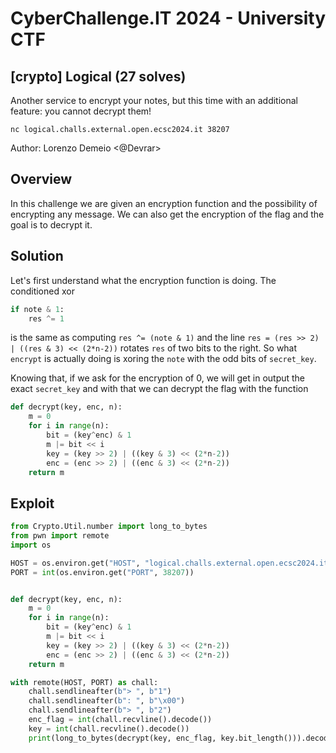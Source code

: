 # CyberChallenge.IT 2024 - University CTF

## [crypto] Logical (27 solves)

Another service to encrypt your notes, but this time with an additional feature: you cannot decrypt them!

`nc logical.challs.external.open.ecsc2024.it 38207`

Author: Lorenzo Demeio <@Devrar>

## Overview

In this challenge we are given an encryption function and the possibility of encrypting any message. We can also get the encryption of the flag and the goal is to decrypt it.

## Solution

Let's first understand what the encryption function is doing. The conditioned xor

```py
if note & 1:
    res ^= 1
```

is the same as computing `res ^= (note & 1)` and the line `res = (res >> 2) | ((res & 3) << (2*n-2))` rotates `res` of two bits to the right. So what `encrypt` is actually doing is xoring the `note` with the odd bits of `secret_key`.

Knowing that, if we ask for the encryption of 0, we will get in output the exact `secret_key` and with that we can decrypt the flag with the function

```py
def decrypt(key, enc, n):
    m = 0
    for i in range(n):
        bit = (key^enc) & 1
        m |= bit << i
        key = (key >> 2) | ((key & 3) << (2*n-2))
        enc = (enc >> 2) | ((enc & 3) << (2*n-2))
    return m
```

## Exploit

```py
from Crypto.Util.number import long_to_bytes
from pwn import remote
import os

HOST = os.environ.get("HOST", "logical.challs.external.open.ecsc2024.it")
PORT = int(os.environ.get("PORT", 38207))


def decrypt(key, enc, n):
    m = 0
    for i in range(n):
        bit = (key^enc) & 1
        m |= bit << i
        key = (key >> 2) | ((key & 3) << (2*n-2))
        enc = (enc >> 2) | ((enc & 3) << (2*n-2))
    return m

with remote(HOST, PORT) as chall:
    chall.sendlineafter(b"> ", b"1")
    chall.sendlineafter(b": ", b"\x00")
    chall.sendlineafter(b"> ", b"2")
    enc_flag = int(chall.recvline().decode())
    key = int(chall.recvline().decode())
    print(long_to_bytes(decrypt(key, enc_flag, key.bit_length())).decode())
```

